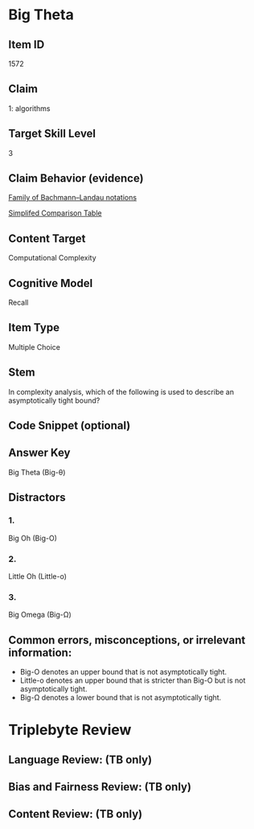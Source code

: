 # Big Theta

## Item ID
1572

## Claim
1: algorithms

## Target Skill Level
3

## Claim Behavior (evidence)
[Family of Bachmann–Landau notations](https://en.wikipedia.org/wiki/Big_O_notation#Family_of_Bachmann%E2%80%93Landau_notations)

[Simplifed Comparison Table](https://i.stack.imgur.com/SZ7jy.png)

## Content Target
Computational Complexity

## Cognitive Model
Recall

## Item Type
Multiple Choice

## Stem
In complexity analysis, which of the following is used to describe an asymptotically tight bound?

## Code Snippet (optional)

## Answer Key
Big Theta (Big-θ)

## Distractors
### 1.
Big Oh (Big-O)

### 2.
Little Oh (Little-o)

### 3.
Big Omega (Big-Ω)

## Common errors, misconceptions, or irrelevant information:
* Big-O denotes an upper bound that is not asymptotically tight.
* Little-o denotes an upper bound that is stricter than Big-O but is not asymptotically tight.
* Big-Ω denotes a lower bound that is not asymptotically tight.

# Triplebyte Review

## Language Review: (TB only)

## Bias and Fairness Review: (TB only)

## Content Review: (TB only)
